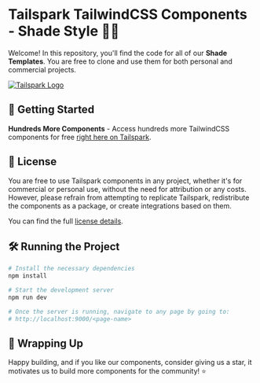# Tailspark TailwindCSS Components - Shade Style 🎨✨

Welcome! In this repository, you'll find the code for all of our **Shade Templates**. You are free to clone and use them for both personal and commercial projects.

[![Tailspark Logo](https://firebasestorage.googleapis.com/v0/b/flowspark-1f3e0.appspot.com/o/Favicon%20256x256.png?alt=media&token=f4e71e40-a347-48c9-97bc-42f34c7d10a7)](https://tailspark.co/)

## 🚀 Getting Started

**Hundreds More Components** - Access hundreds more TailwindCSS components for free [right here on Tailspark](https://tailspark.co/).

## 📄 License

You are free to use Tailspark components in any project, whether it's for commercial or personal use, without the need for attribution or any costs. However, please refrain from attempting to replicate Tailspark, redistribute the components as a package, or create integrations based on them.

You can find the full  [license details](https://tailspark.co/license).


## 🛠️ Running the Project

```bash
# Install the necessary dependencies
npm install

# Start the development server
npm run dev

# Once the server is running, navigate to any page by going to:
# http://localhost:9000/<page-name>
```

## 🎉 Wrapping Up
Happy building, and if you like our components, consider giving us a star, it motivates us to build more components for the community! ⭐️ 


